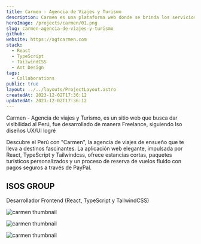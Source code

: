 ```yaml
---
title: Carmen - Agencia de Viajes y Turismo
description: Carmen es una plataforma web donde se brinda los servicios de paquetes turísticos
heroImage: /projects/carmen/01.png
slug: carmen-agencia-de-viajes-y-turismo
github:
website: https://agtcarmen.com
stack:
  - React
  - TypeScript
  - TailwindCSS
  - Ant Design
tags:
  - Collaborations
public: true
layout: ../../layouts/ProjectLayout.astro
createdAt: 2023-12-02T17:36:12
updatedAt: 2023-12-02T17:36:12
---
```


Carmen - Agencia de viajes y Turismo, es un sitio web que busca dar visibilidad al Perú, fue desarrollado de manera Freelance, siguiendo lso diseños UX/UI logré

Descubre el Perú con "Carmen", la agencia de viajes de ensueño que te lleva a destinos fascinantes. La aplicación web elegante, impulsada por React, TypeScript y Tailwindcss, ofrece estancias cortas, paquetes turísticos personalizados y un proceso de reserva de vuelos fluido con pagos seguros a través de PayPal.

## ISOS GROUP
Desarrollador Frontend (React, TypeScript y TailwindCSS)

![carmen thumbnail](/projects/carmen/02.png)

![carmen thumbnail](/projects/carmen/03.png)

![carmen thumbnail](/projects/carmen/04.png)
